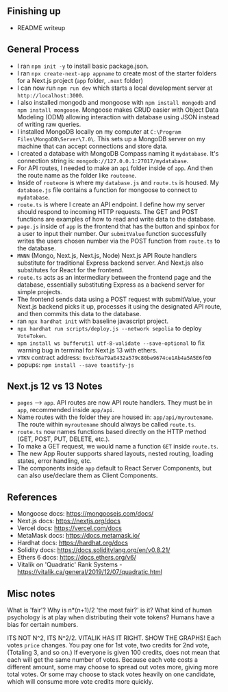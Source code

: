 ## Finishing up
- README writeup

## General Process
- I ran `npm init -y` to install basic package.json.
- I ran `npx create-next-app appname` to create most of the starter folders for a Next.js project (`app` folder, `.next` folder)
- I can now run `npm run dev` which starts a local development server at `http://localhost:3000`. 
- I also installed mongodb and mongoose with `npm install mongodb` and `npm install mongoose`. Mongoose makes CRUD easier with Object Data Modeling (ODM) allowing interaction with database using JSON instead of writing raw queries.
- I installed MongoDB locally on my computer at `C:\Program Files\MongoDB\Server\7.0\`. This sets up a MongoDB server on my machine that can accept connections and store data.
- I created a database with MongoDB Compass naming it `mydatabase`. It's connection string is: `mongodb://127.0.0.1:27017/mydatabase`.
- For API routes, I needed to make an `api` folder inside of `app`. And then the route name as the folder like `routeone`. 
- Inside of `routeone` is where my `database.js` and `route.ts` is housed. My `database.js` file contains a function for mongoose to connect to `mydatabase`.
- `route.ts` is where I create an API endpoint. I define how my server should respond to incoming HTTP requests. The GET and POST functions are examples of how to read and write data to the database.
- `page.js` inside of `app` is the frontend that has the button and spinbox for a user to input their number. Our `submitValue` function successfully writes the users chosen number via the POST function from `route.ts` to the database.
- `MNNN` (Mongo, Next.js, Next.js, Node) Next.js API Route handlers substitute for traditional Express backend server. And Next.js also substitutes for React for the frontend.
- `route.ts` acts as an intermediary between the frontend page and the database, essentially substituting Express as a backend server for simple projects.
- The frontend sends data using a POST request with submitValue, your Next.js backend picks it up, processes it using the designated API route, and then commits this data to the database.
- ran `npx hardhat init` with baseline javascript project.
- `npx hardhat run scripts/deploy.js --network sepolia` to deploy `VoteToken`.
- `npm install ws bufferutil utf-8-validate --save-optional` to fix warning bug in terminal for Next.js 13 with ethers.
- `VTKN` contract address: `0xcb76a79aE432a579c80be9674ce1Ab4a5A5E6f0D`
- popups: `npm install --save toastify-js`

## Next.js 12 vs 13 Notes
- `pages` --> `app`. API routes are now API route handlers. They must be in `app`, recommended inside `app/api`.
- Name routes with the folder they are housed in: `app/api/myroutename`. The route within `myroutename` should always be called `route.ts`.
- `route.ts` now names functions based directly on the HTTP method (GET, POST, PUT, DELETE, etc.).
- To make a GET request, we would name a function `GET` inside `route.ts`.
- The new App Router supports shared layouts, nested routing, loading states, error handling, etc.
- The components inside `app` default to React Server Components, but can also use/declare them as Client Components. 


## References
- Mongoose docs: https://mongoosejs.com/docs/
- Next.js docs: https://nextjs.org/docs
- Vercel docs: https://vercel.com/docs
- MetaMask docs: https://docs.metamask.io/
- Hardhat docs: https://hardhat.org/docs
- Solidity docs: https://docs.soliditylang.org/en/v0.8.21/
- Ethers 6 docs: https://docs.ethers.org/v6/
- Vitalik on 'Quadratic' Rank Systems - https://vitalik.ca/general/2019/12/07/quadratic.html


## Misc notes

What is 'fair'? Why is n*(n+1)/2 'the most fair?' is it?
What kind of human psychology is at play when distributing their vote tokens? Humans have a bias for certain numbers.

ITS NOT N^2, ITS N^2/2. VITALIK HAS IT RIGHT. SHOW THE GRAPHS!
Each votes `price` changes. You pay one for 1st vote, two credits for 2nd vote, (Totaling 3, and so on.)
If everyone is given 100 credits, does not mean that each will get the same number of votes.
Because each vote costs a different amount, some may choose to spread out votes more, giving more total votes.
Or some may choose to stack votes heavily on one candidate, which will consume more vote credits more quickly.